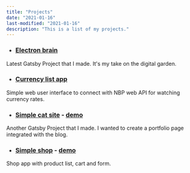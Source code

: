 ```yaml
---
title: "Projects"
date: "2021-01-16"
last-modified: "2021-01-16"
description: "This is a list of my projects."
---
```


- ### [Electron brain](https://github.com/PTR-KLK/electron-brain)
Latest Gatsby Project that I made. It's my take on the digital garden.

- ### [Currency list app](https://github.com/PTR-KLK/currency-list-app)
Simple web user interface to connect with NBP web API for watching currency rates.

- ### [Simple cat site](https://github.com/PTR-KLK/simple-cat-site) - [demo](https://ptr-klk.github.io/simple-cat-site/)
Another Gatsby Project that I made. I wanted to create a portfolio page integrated with the blog.

- ### [Simple shop](https://github.com/PTR-KLK/simple-shop) - [demo](https://ptr-klk.github.io/simple-shop/)
Shop app with product list, cart and form.
